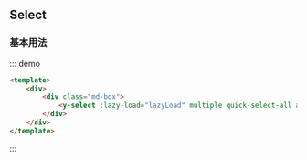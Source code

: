 <script>
    export default {
        data() {
            return {
            };
        },
        methods: {
            lazyLoad(index, count, highlight, self) {
                return new Promise((resolve, reject) => {
                    setTimeout(() => {
                        resolve();
                    }, 1000);
                }).then(() => {
                    let res = [{
                        label: 'item-selected',
                        key: 'selected',
                        hasChildren: true
                    }];
                    res.push({
                        label: 'item' + Math.floor(Math.random() * 1000),
                        key: 'item' + Math.floor(Math.random() * 1000),
                        hasChildren: true
                    });
                    return res;
                });
            },
        }
    }
</script>
<style>
.md-box {
    margin-bottom: 20px;
}
.md-box:last-child {
    margin-bottom: 0px;
}
</style>
## Select

### 基本用法

::: demo
```html
<template>
    <div>
        <div class="md-box">
            <y-select :lazy-load="lazyLoad" multiple quick-select-all async-select-mode />
        </div>
    </div>
</template>
```
:::
